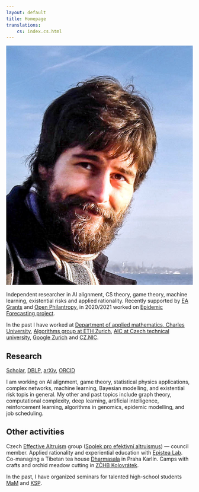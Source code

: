 ```yaml
---
layout: default
title: Homepage
translations:
    cs: index.cs.html
---
```


<img src="/style/gavento-m.jpg" class="index-portait-img">

Independent researcher in AI alignment, CS theory, game theory, machine learning, existential risks and applied rationality.
Recently supported by [EA Grants](https://www.effectivealtruism.org/grants/) and [Open Philantropy](https://www.openphilanthropy.org/), in 2020/2021 worked on [Epidemic Forecasting project](http://epidemicforecasting.org/).

In the past I have worked at
[Department of applied mathematics, Charles University](http://kam.mff.cuni.cz/),
[Algorithms group at ETH Zurich](http://inf.ethz.ch/),
[AIC at Czech technical university](http://cs.felk.cvut.cz/),
[Google Zurich](https://www.google.ch/) and
[CZ.NIC](http://nic.cz/).

## Research

[<i class="ai black ai-google-scholar"></i> Scholar](https://scholar.google.com/citations?user=WeCJARQAAAAJ),
[<i class="ai black ai-dblp"></i> DBLP](http://dblp.uni-trier.de/pers/hd/g/Gavenciak:Tomas),
[<i class="ai black ai-arxiv"></i> arXiv](https://arxiv.org/find/all/1/au:+Gavenciak_T/0/1/0/all/0/),
[<i class="ai black ai-orcid"></i> ORCID](https://orcid.org/0000-0003-1119-2426) 

I am working on AI alignment, game theory, statistical physics applications, complex networks, machine learning, Bayesian modelling, and existential risk topis in general. 
My other and past topics include graph theory, computational complexity, deep learning, artificial intelligence, reinforcement learning, algorithms in genomics, epidemic modelling, and job scheduling.

<!--
## SW Projects

I was developing several software projects, recently [Rain, a distributed computational framework](https://github.com/substantic/rain/) and [GameGym, a game theory library](https://github.com/gavento/gamegym), and several other reseach experiments.

### Student projects

I offer student projects and theis topics both on AI-safety related topics and all the others, aboth theory and implementation/experiments. There is an older [student projects page](/vyuka/projekty.html) (in Czech). Contact me if you are curious or interested.

I am coaching for [Effective Thesis](http://effectivethesis.com/), a good source of EA-aligned thesis topics and projects.

### Teaching

* *Spring 2018:* [Introduction to combinatorics and graph theory](/vyuka/18LS-KGM.html) (in Czech)
* *Spring 2018:* [Introduction to problem solving 2 (IPS2)](http://mj.ucw.cz/vyuka/1718/ips2/) (in Czech)
* *Fall 2017:* [Introduction to problem solving (IPS)](http://mj.ucw.cz/vyuka/1718/ips/) (in Czech)
* [Lecture and exercise archive](/vyuka/archiv.html) (in Czech)
-->

## Other activities

Czech [Effective Altruism](https://www.effectivealtruism.org/) group ([Spolek pro efektivní altruismus](https://efektivni-altruismus.cz/)) &mdash; council member.
Applied rationality and experiential education with [Epistea Lab](https://experience.epistea.org).
Co-managing a Tibetan tea house [Dharmasala](http://www.dharmasala.cz/) in Praha Karlín.
Camps with crafts and orchid meadow cutting in [ZČHB Kolovrátek](http://kolovratek.brontosaurus.cz/).
<!-- Climbing with [AKA Praha](http://www.akapraha.cz). -->
In the past, I have organized seminars for talented high-school students [MaM](https://mam.mff.cuni.cz/) and [KSP](https://ksp.mff.cuni.cz/).

